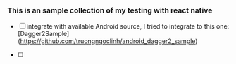 ### This is an sample collection of my testing with react native

- [ ] integrate with available Android source, I tried to integrate to this one: [Dagger2Sample] (https://github.com/truongngoclinh/android_dagger2_sample)

- [ ]


